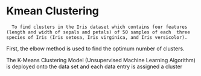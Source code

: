 # Kmean Clustering
      To find clusters in the Iris dataset which contains four features (length and width of sepals and petals) of 50 samples of each  three species of Iris (Iris setosa, Iris virginica, and Iris versicolor).
First, the elbow method is used to find the optimum number of clusters.


The K-Means Clustering Model (Unsupervised Machine Learning Algorithm) is deployed onto the data set and each data entry is assigned a cluster
